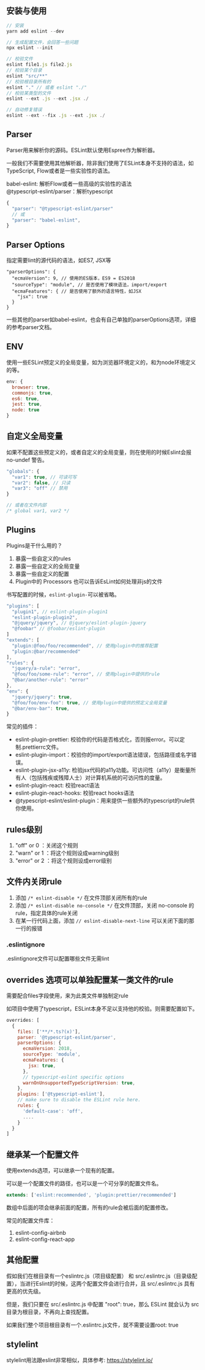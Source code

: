 ## 安装与使用
```js
// 安装
yarn add eslint --dev

// 生成配置文件，会回答一些问题
npx eslint --init

// 校验文件
eslint file1.js file2.js
// 校验某个目录
eslint "src/**"
// 校验根目录所有的
eslint "." // 或者 eslint "./"
// 校验某类型的文件
eslint --ext .js --ext .jsx ./

// 自动修复错误
eslint --ext --fix .js --ext .jsx ./
```

## Parser
Parser用来解析你的源码。ESLint默认使用Espree作为解析器。

一般我们不需要使用其他解析器，除非我们使用了ESLint本身不支持的语法，如TypeScript, Flow或者是一些实验性的语法。

babel-eslint: 解析Flow或者一些高级的实验性的语法  
@typescript-eslint/parser：解析typescript

```js
{
  "parser": "@typescript-eslint/parser"
  // 或
  "parser": "babel-eslint",
}
```

## Parser Options
指定需要lint的源代码的语法，如ES7, JSX等
```JS
"parserOptions": {
  "ecmaVersion": 9, // 使用的ES版本，ES9 = ES2018
  "sourceType": "module", // 是否使用了模块语法，import/export
  "ecmaFeatures": { // 是否使用了额外的语言特性，如JSX
    "jsx": true
  }
}
```
一些其他的parser如babel-eslint，也会有自己单独的parserOptions选项，详细的参考parser文档。

## ENV
使用一些ESLint预定义的全局变量，如为浏览器环境定义的，和为node环境定义的等。
```js
env: {
  browser: true,
  commonjs: true,
  es6: true,
  jest: true,
  node: true
}
```

## 自定义全局变量
如果不配置这些预定义的，或者自定义的全局变量，则在使用的时候Eslint会报 no-undef 警告。
```js
"globals": {
  "var1": true, // 可读可写
  "var2": false, // 只读
  "var3": "off" // 禁用
}

// 或者在文件内部
/* global var1, var2 */
```

## Plugins
Plugins是干什么用的？
1. 暴露一些自定义的rules
2. 暴露一些自定义的全局变量
3. 暴露一些自定义的配置
4. Plugin中的 Processors 也可以告诉EsLint如何处理非js的文件

书写配置的时候，`eslint-plugin-`可以被省略。
```js
"plugins": [
  "plugin1", // eslint-plugin-plugin1
  "eslint-plugin-plugin2",
  "@jquery/jquery", // @jquery/eslint-plugin-jquery
  "@foobar" // @foobar/eslint-plugin
]
"extends": [
  "plugin:@foo/foo/recommended", // 使用plugin中的推荐配置
  "plugin:@bar/recommended"
],
"rules": {
  "jquery/a-rule": "error",
  "@foo/foo/some-rule": "error", // 使用plugin中提供的rule
  "@bar/another-rule": "error"
},
"env": {
  "jquery/jquery": true,
  "@foo/foo/env-foo": true, // 使用plugin中提供的预定义全局变量
  "@bar/env-bar": true,
}
```
常见的插件：

* eslint-plugin-prettier: 校验你的代码是否格式化，否则报error。可以定制.prettierrc文件。
* eslint-plugin-import：校验你的import/export语法错误，包括路径或名字错误。
* eslint-plugin-jsx-a11y: 检验jsx代码的a11y功能。可访问性（a11y）是衡量所有人（包括残疾或残障人士）对计算机系统的可访问性的度量。
* eslint-plugin-react: 校验react语法
* eslint-plugin-react-hooks: 校验react hooks语法
* @typescript-eslint/eslint-plugin：用来提供一些额外的typescript的rule供你使用。

## rules级别
1. "off" or 0 ：关闭这个规则
2. "warn" or 1 ：将这个规则设成warning级别
3. "error" or 2 ：将这个规则设成error级别

## 文件内关闭rule
1. 添加 `/* eslint-disable */` 在文件顶部关闭所有的rule
2. 添加 `/* eslint-disable no-console */` 在文件顶部，关闭 no-console 的rule，指定具体的rule关闭
3. 在某一行代码上面，添加 `// eslint-disable-next-line` 可以关闭下面的那一行的报错

### .eslintignore 
.eslintignore文件可以配置哪些文件无需lint

## overrides 选项可以单独配置某一类文件的rule
需要配合files字段使用，来为此类文件单独制定rule

如项目中使用了typescript，ESLint本身不足以支持他的校验。则需要配置如下。
```js
overrides: [
  {
    files: ['**/*.ts?(x)'],
    parser: '@typescript-eslint/parser',
    parserOptions: {
      ecmaVersion: 2018,
      sourceType: 'module',
      ecmaFeatures: {
        jsx: true,
      },
      // typescript-eslint specific options
      warnOnUnsupportedTypeScriptVersion: true,
    },
    plugins: ['@typescript-eslint'],
    // make sure to disable the ESLint rule here.
    rules: {
      'default-case': 'off',
      ....
    }
  }
]
```

## 继承某一个配置文件
使用extends选项，可以继承一个现有的配置。

可以是一个配置文件的路径，也可以是一个可分享的配置文件名。
```js
extends: ['eslint:recommended', 'plugin:prettier/recommended']
```
数组中后面的项会继承前面的配置，所有的rule会被后面的配置修改。

常见的配置文件库：
1. eslint-config-airbnb
2. eslint-config-react-app

## 其他配置
假如我们在根目录有一个eslintrc.js（项目级配置） 和 src/.eslintrc.js（目录级配置），当进行Eslint的时候，这两个配置文件会进行合并，且 src/.eslintrc.js 具有更高的优先级。

但是，我们只要在 src/.eslintrc.js 中配置 "root": true，那么 ESLint 就会认为 src 目录为根目录，不再向上查找配置。

如果我们整个项目根目录有一个.eslintrc.js文件，就不需要设置root: true

## stylelint
stylelint用法跟eslint非常相似，具体参考: https://stylelint.io/
